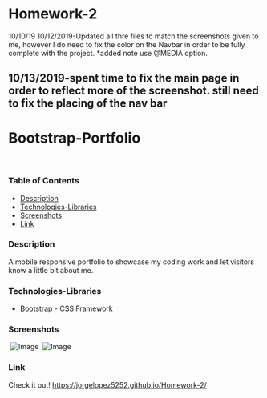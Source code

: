 # Homework-2
10/10/19
10/12/2019-Updated all thre files to match the screenshots given to me, however I do need to fix the color on the Navbar in order to be fully complete with the project. *added note use @MEDIA option.

10/13/2019-spent time to fix the main page in order to reflect more of the screenshot. still need to fix the placing of the nav bar
-----------------------------------------------
# Bootstrap-Portfolio
​
### Table of Contents
- [Description](#Description)
- [Technologies-Libraries](#Technologies-Libraries)
- [Screenshots](#Screenshots)
- [Link](#Link)
​
### Description
A mobile responsive portfolio to showcase my coding work and let visitors know a little bit about me.
​
### Technologies-Libraries
- [Bootstrap](https://getbootstrap.com/) - CSS Framework
​
### Screenshots
​
![Image](assets/images/fullscreen.png)
​
![Image](assets/images/smallscreen.png)
​
### Link
Check it out! 
https://jorgelopez5252.github.io/Homework-2/
